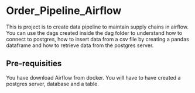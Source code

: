 # Order_Pipeline_Airflow

This is project is to create data pipeline to maintain supply chains in airflow. You can use the dags created inside the dag folder to understand how to connect to postgres, how to insert data from a csv file by creating a pandas dataframe and how to retrieve data from the postgres server. 

## Pre-requisities 
You have download Airflow from docker. 
You will have to have created a postgres server, database and a table. 


